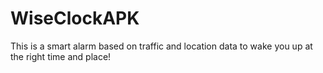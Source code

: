 # WiseClockAPK
This is a smart alarm based on traffic and location data to wake you up at the right time and place! 
